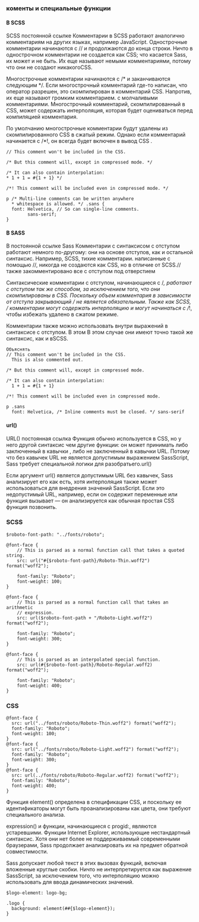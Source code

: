 ### коменты и специальные функции

#### В SCSS 
SCSS постоянной ссылке
Комментарии в SCSS работают аналогично комментариям на других языках, например JavaScript. Однострочные комментарии начинаются с // и продолжаются до конца строки. Ничто в однострочном комментарии не создается как CSS; что касается Sass, их может и не быть. Их еще называют немыми комментариями, потому что они не создают никакогоCSS. 

Многострочные комментарии начинаются с /* и заканчиваются следующим */. Если многострочный комментарий где-то написан, что оператор разрешен, это скомпилирован в комментарий CSS. Напротив, их еще называют громким комментарием. с молчаливыми комментариями. Многострочный комментарий, скомпилированный в CSS, может содержать интерполяция, которая будет оцениваться перед компиляцией комментария.

По умолчанию многострочные комментарии будут удалены из скомпилированного CSS в сжатый режим. Однако если комментарий начинается с /*!, он всегда будет включен в вывод CSS .

```
// This comment won't be included in the CSS.

/* But this comment will, except in compressed mode. */

/* It can also contain interpolation:
* 1 + 1 = #{1 + 1} */

/*! This comment will be included even in compressed mode. */

p /* Multi-line comments can be written anywhere
  * whitespace is allowed. */ .sans {
  font: Helvetica, // So can single-line comments.
        sans-serif;
}
```

#### В SASS
В постоянной ссылке Sass
Комментарии с синтаксисом с отступом работают немного по-другому: они на основе отступов, как и остальной синтаксис. Например, SCSS, тихие комментарии. написанные с помощью //, никогда не создаются как CSS, но в отличие от SCSS.// также закомментировано все с отступом под отверстием  

Синтаксические комментарии с отступом, начинающиеся с /*, работают с отступом так же способом, за исключением того, что они скомпилированы в CSS. Поскольку объем комментария в зависимости от отступа закрывающий */ не является обязательным. Также как SCSS, /* комментарии могут содержать интерполяцию и могут начинаться с /*!, чтобы избежать удалено в сжатом режиме.

Комментарии также можно использовать внутри выражений в синтаксисе с отступом. В этом В этом случае они имеют точно такой же синтаксис, как и вSCSS. 

```
Объяснять
// This comment won't be included in the CSS.
  This is also commented out.

/* But this comment will, except in compressed mode.

/* It can also contain interpolation:
  1 + 1 = #{1 + 1}

/*! This comment will be included even in compressed mode.

p .sans
  font: Helvetica, /* Inline comments must be closed. */ sans-serif
```

#### url()
URL() постоянная ссылка
Функция обычно используется в CSS, но у него другой синтаксис чем другие функции: он может принимать либо заключенный в кавычки , либо не заключенный в кавычки URL. Потому что без кавычек URL не является допустимым выражением SassScript, Sass требует специальной логики для разобратьего.url() 

Если аргумент url() является допустимым URL без кавычек, Sass анализирует его как есть, хотя интерполяция также может использоваться для внедрения значений SassScript. Если это недопустимый URL, например, если он содержит переменные или функция вызывает — он анализируется как обычная простая CSS функция  позвонить.
### SCSS
```
$roboto-font-path: "../fonts/roboto";

@font-face {
    // This is parsed as a normal function call that takes a quoted string.
    src: url("#{$roboto-font-path}/Roboto-Thin.woff2") format("woff2");

    font-family: "Roboto";
    font-weight: 100;
}

@font-face {
    // This is parsed as a normal function call that takes an arithmetic
    // expression.
    src: url($roboto-font-path + "/Roboto-Light.woff2") format("woff2");

    font-family: "Roboto";
    font-weight: 300;
}

@font-face {
    // This is parsed as an interpolated special function.
    src: url(#{$roboto-font-path}/Roboto-Regular.woff2) format("woff2");

    font-family: "Roboto";
    font-weight: 400;
}
```
### CSS
```
@font-face {
  src: url("../fonts/roboto/Roboto-Thin.woff2") format("woff2");
  font-family: "Roboto";
  font-weight: 100;
}
@font-face {
  src: url("../fonts/roboto/Roboto-Light.woff2") format("woff2");
  font-family: "Roboto";
  font-weight: 300;
}
@font-face {
  src: url(../fonts/roboto/Roboto-Regular.woff2) format("woff2");
  font-family: "Roboto";
  font-weight: 400;
}
```

Функция element() определена в спецификации CSS, и поскольку ее идентификаторы могут быть проанализированы как цвета, они требуют специального анализа.

expression() и функции, начинающиеся с progid:, являются устаревшими. Функции Internet Explorer, использующие нестандартный синтаксис. Хотя они нет более не поддерживаемый современными браузерами, Sass продолжает анализировать их на предмет обратной совместимости.

Sass допускает любой текст в этих вызовах функций, включая вложенные круглые скобки. Ничто не интерпретируется как выражение SassScript, за исключением того, что интерполяцию можно использовать для ввода динамических значений.

```
$logo-element: logo-bg;

.logo {
  background: element(##{$logo-element});
}
```